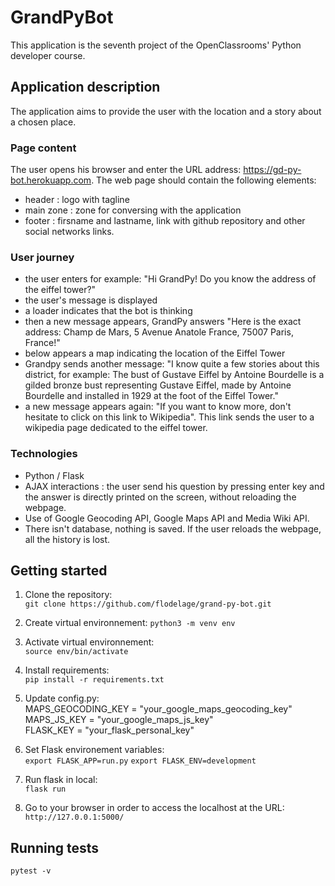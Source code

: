 # GrandPyBot
This application is the seventh project of the OpenClassrooms' Python developer course.

## Application description
The application aims to provide the user with the location and a story about a chosen place.

### Page content
The user opens his browser and enter the URL address: https://gd-py-bot.herokuapp.com.
The web page should contain the following elements:
* header : logo with tagline
* main zone : zone for conversing with the application
* footer : firsname and lastname, link with github repository and other social networks links.

### User journey
* the user enters for example: "Hi GrandPy! Do you know the address of the eiffel tower?"
* the user's message is displayed
* a loader indicates that the bot is thinking
* then a new message appears, GrandPy answers "Here is the exact address: Champ de Mars, 5 Avenue Anatole France, 75007 Paris, France!"
* below appears a map indicating the location of the Eiffel Tower
* Grandpy sends another message: "I know quite a few stories about this district, for example: The bust of Gustave Eiffel by Antoine Bourdelle is a gilded bronze bust representing Gustave Eiffel, made by Antoine Bourdelle and installed in 1929 at the foot of the Eiffel Tower."
* a new message appears again: "If you want to know more, don't hesitate to click on this link to Wikipedia". This link sends the user to a wikipedia page dedicated to the eiffel tower.

### Technologies
* Python / Flask
* AJAX interactions : the user send his question by pressing enter key and the answer is directly printed on the screen, without reloading the webpage.
* Use of Google Geocoding API, Google Maps API and Media Wiki API.
* There isn't database, nothing is saved. If the user reloads the webpage, all the history is lost.

## Getting started
1. Clone the repository:  
``` git clone https://github.com/flodelage/grand-py-bot.git ```

2. Create virtual environnement:
``` python3 -m venv env ```

3. Activate virtual environnement:  
``` source env/bin/activate ```

4. Install requirements:  
``` pip install -r requirements.txt ```

5. Update config.py:  
MAPS_GEOCODING_KEY = "your_google_maps_geocoding_key"  
MAPS_JS_KEY = "your_google_maps_js_key"  
FLASK_KEY = "your_flask_personal_key"  

6. Set Flask environement variables:  
``` export FLASK_APP=run.py ```
``` export FLASK_ENV=development ```

7. Run flask in local:  
``` flask run ```

8. Go to your browser in order to access the localhost at the URL:
``` http://127.0.0.1:5000/ ```

## Running tests
``` pytest -v ```
